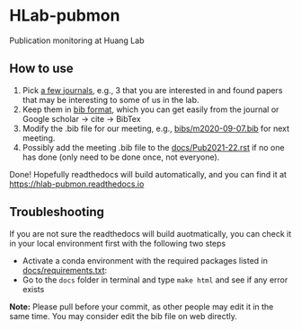 # HLab-pubmon
Publication monitoring at Huang Lab


## How to use
1. Pick [a few journals](https://hlab-pubmon.readthedocs.io/en/latest/#journal-list), 
   e.g., 3 that you are interested in and found papers that may be interesting 
   to some of us in the lab.
2. Keep them in [bib format](https://en.wikipedia.org/wiki/BibTeX), which you 
   can get easily from the journal or Google scholar -> cite -> BibTex
3. Modify the .bib file for our meeting, e.g., [bibs/m2020-09-07.bib](https://github.com/StatBiomed/HLab-pubmon/tree/master/bibs/m2020-09-07.bib) for next
   meeting.
4. Possibly add the meeting .bib file to the [docs/Pub2021-22.rst](https://github.com/StatBiomed/HLab-pubmon/tree/master/docs/Pub2021-22.rst) if no one has done 
   (only need to be done once, not everyone).

Done! Hopefully readthedocs will build automatically, and you can find it at https://hlab-pubmon.readthedocs.io

## Troubleshooting
If you are not sure the readthedocs will build auotmatically, you can check it in your local environment first with the following two steps
* Activate a conda environment with the required packages listed in 
  [docs/requirements.txt](https://github.com/StatBiomed/HLab-pubmon/blob/master/docs/requirements.txt):
* Go to the ``docs`` folder in terminal and type ``make html`` and see if any error exists


**Note:** Please pull before your commit, as other people may edit it in the same
time. You may consider edit the bib file on web directly.
